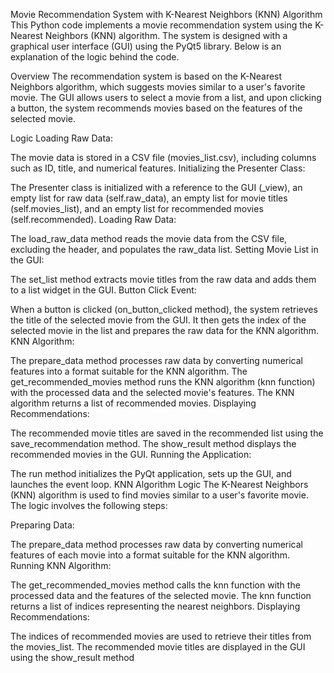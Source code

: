 Movie Recommendation System with K-Nearest Neighbors (KNN) Algorithm
This Python code implements a movie recommendation system using the K-Nearest Neighbors (KNN) algorithm. The system is designed with a graphical user interface (GUI) using the PyQt5 library. Below is an explanation of the logic behind the code.

Overview
The recommendation system is based on the K-Nearest Neighbors algorithm, which suggests movies similar to a user's favorite movie. The GUI allows users to select a movie from a list, and upon clicking a button, the system recommends movies based on the features of the selected movie.

Logic
Loading Raw Data:

The movie data is stored in a CSV file (movies_list.csv), including columns such as ID, title, and numerical features.
Initializing the Presenter Class:

The Presenter class is initialized with a reference to the GUI (_view), an empty list for raw data (self.raw_data), an empty list for movie titles (self.movies_list), and an empty list for recommended movies (self.recommended).
Loading Raw Data:

The load_raw_data method reads the movie data from the CSV file, excluding the header, and populates the raw_data list.
Setting Movie List in the GUI:

The set_list method extracts movie titles from the raw data and adds them to a list widget in the GUI.
Button Click Event:

When a button is clicked (on_button_clicked method), the system retrieves the title of the selected movie from the GUI.
It then gets the index of the selected movie in the list and prepares the raw data for the KNN algorithm.
KNN Algorithm:

The prepare_data method processes raw data by converting numerical features into a format suitable for the KNN algorithm.
The get_recommended_movies method runs the KNN algorithm (knn function) with the processed data and the selected movie's features.
The KNN algorithm returns a list of recommended movies.
Displaying Recommendations:

The recommended movie titles are saved in the recommended list using the save_recommendation method.
The show_result method displays the recommended movies in the GUI.
Running the Application:

The run method initializes the PyQt application, sets up the GUI, and launches the event loop.
KNN Algorithm Logic
The K-Nearest Neighbors (KNN) algorithm is used to find movies similar to a user's favorite movie. The logic involves the following steps:

Preparing Data:

The prepare_data method processes raw data by converting numerical features of each movie into a format suitable for the KNN algorithm.
Running KNN Algorithm:

The get_recommended_movies method calls the knn function with the processed data and the features of the selected movie.
The knn function returns a list of indices representing the nearest neighbors.
Displaying Recommendations:

The indices of recommended movies are used to retrieve their titles from the movies_list.
The recommended movie titles are displayed in the GUI using the show_result method
